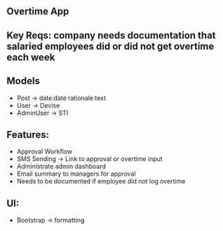 ## Overtime App

## Key Reqs: company needs documentation that salaried employees did or did not get overtime each week

## Models 
- Post -> date:date rationale:text
- User -> Devise
- AdminUser -> STI

## Features:
- Approval Workflow
- SMS Sending -> Link to approval or overtime input
- Administrate admin dashboard
- Email summary to managers for approval
- Needs to be documented if employee did not log overtime

## UI:
- Bootstrap -> formatting